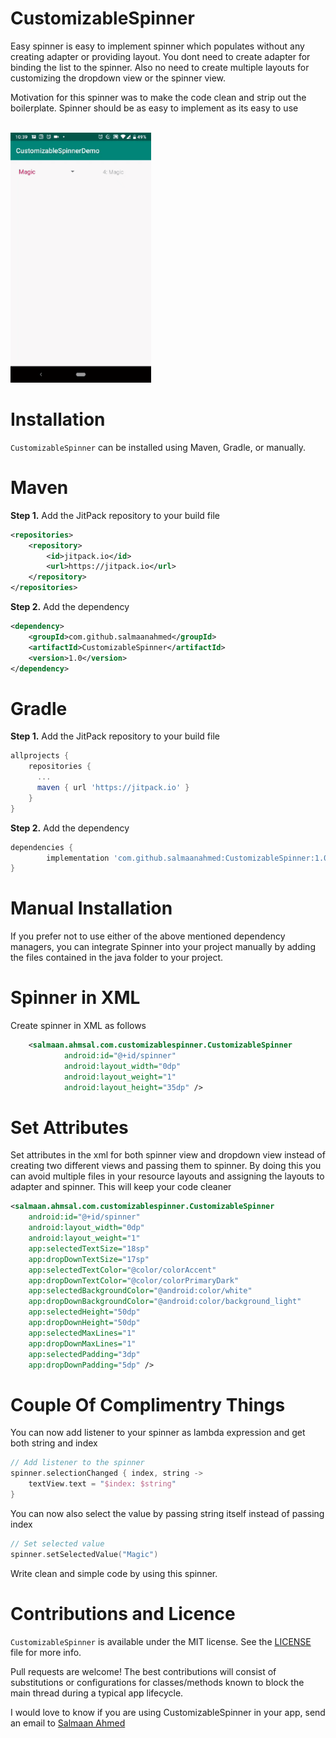 # CustomizableSpinner
Easy spinner is easy to implement spinner which populates without any creating adapter or providing layout.
You dont need to create adapter for binding the list to the spinner.
Also no need to create multiple layouts for customizing the dropdown view or the spinner view.

Motivation for this spinner was to make the code clean and strip out the boilerplate.
Spinner should be as easy to implement as its easy to use

<br>
<img height="400" src="https://github.com/salmaanahmed/CustomizableSpinner/blob/master/spinner_animation.gif?raw=true" />
<br>

# Installation
```CustomizableSpinner``` can be installed using Maven, Gradle, or manually.

# Maven
**Step 1.** Add the JitPack repository to your build file
``` xml
<repositories>
    <repository>
        <id>jitpack.io</id>
        <url>https://jitpack.io</url>
    </repository>
</repositories>
```
**Step 2.** Add the dependency
``` xml
<dependency>
    <groupId>com.github.salmaanahmed</groupId>
    <artifactId>CustomizableSpinner</artifactId>
    <version>1.0</version>
</dependency>
```

# Gradle
**Step 1.** Add the JitPack repository to your build file
``` gradle
allprojects {
    repositories {
      ...
      maven { url 'https://jitpack.io' }
    }
}
```
**Step 2.** Add the dependency
``` gradle
dependencies {
        implementation 'com.github.salmaanahmed:CustomizableSpinner:1.0'
}
```
# Manual Installation
If you prefer not to use either of the above mentioned dependency managers, you can integrate Spinner into your project manually by adding the files contained in the java folder to your project.

# Spinner in XML
Create spinner in XML as follows
```xml
    <salmaan.ahmsal.com.customizablespinner.CustomizableSpinner
            android:id="@+id/spinner"
            android:layout_width="0dp"
            android:layout_weight="1"
            android:layout_height="35dp" />
```

# Set Attributes
Set attributes in the xml for both spinner view and dropdown view instead of creating two different views and passing them to spinner.
By doing this you can avoid multiple files in your resource layouts and assigning the layouts to adapter and spinner.
This will keep your code cleaner
``` xml
<salmaan.ahmsal.com.customizablespinner.CustomizableSpinner
    android:id="@+id/spinner"
    android:layout_width="0dp"
    android:layout_weight="1"
    app:selectedTextSize="18sp"
    app:dropDownTextSize="17sp"
    app:selectedTextColor="@color/colorAccent"
    app:dropDownTextColor="@color/colorPrimaryDark"
    app:selectedBackgroundColor="@android:color/white"
    app:dropDownBackgroundColor="@android:color/background_light"
    app:selectedHeight="50dp"
    app:dropDownHeight="50dp"
    app:selectedMaxLines="1"
    app:dropDownMaxLines="1"
    app:selectedPadding="3dp"
    app:dropDownPadding="5dp" />
```

# Couple Of Complimentry Things
You can now add listener to your spinner as lambda expression and get both string and index
```kotlin
// Add listener to the spinner
spinner.selectionChanged { index, string ->
    textView.text = "$index: $string"
}
```
You can now also select the value by passing string itself instead of passing index
```kotlin
// Set selected value
spinner.setSelectedValue("Magic")
```
Write clean and simple code by using this spinner.

# Contributions and Licence
```CustomizableSpinner``` is available under the MIT license. See the [LICENSE](https://github.com/salmaanahmed/SAExpandableButton/blob/master/LICENCE.txt) file for more info.

Pull requests are welcome! The best contributions will consist of substitutions or configurations for classes/methods known to block the main thread during a typical app lifecycle.

I would love to know if you are using CustomizableSpinner in your app, send an email to [Salmaan Ahmed](mailto:salmaan.ahmed@hotmail.com)
